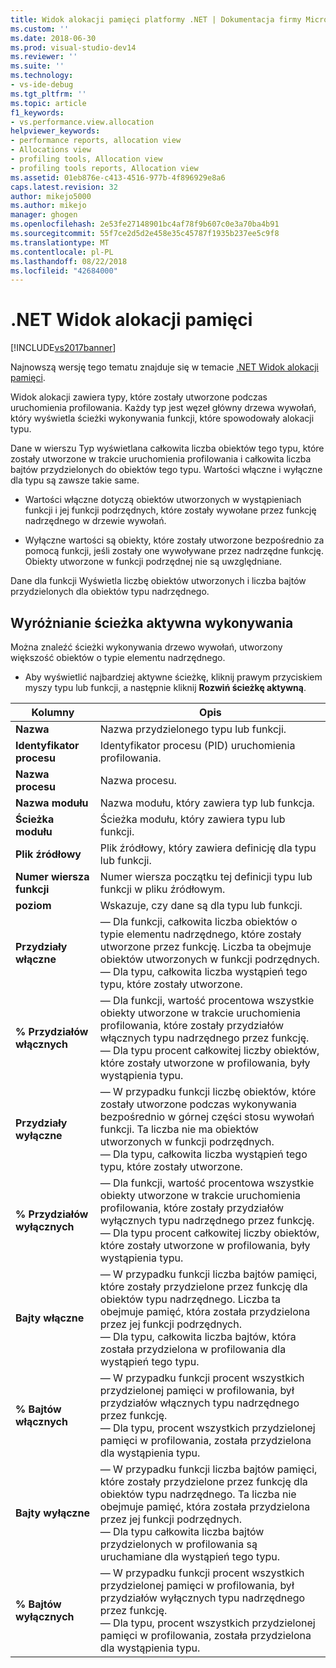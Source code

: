 ```yaml
---
title: Widok alokacji pamięci platformy .NET | Dokumentacja firmy Microsoft
ms.custom: ''
ms.date: 2018-06-30
ms.prod: visual-studio-dev14
ms.reviewer: ''
ms.suite: ''
ms.technology:
- vs-ide-debug
ms.tgt_pltfrm: ''
ms.topic: article
f1_keywords:
- vs.performance.view.allocation
helpviewer_keywords:
- performance reports, allocation view
- Allocations view
- profiling tools, Allocation view
- profiling tools reports, Allocation view
ms.assetid: 01eb876e-c413-4516-977b-4f896929e8a6
caps.latest.revision: 32
author: mikejo5000
ms.author: mikejo
manager: ghogen
ms.openlocfilehash: 2e53fe27148901bc4af78f9b607c0e3a70ba4b91
ms.sourcegitcommit: 55f7ce2d5d2e458e35c45787f1935b237ee5c9f8
ms.translationtype: MT
ms.contentlocale: pl-PL
ms.lasthandoff: 08/22/2018
ms.locfileid: "42684000"
---
```

# <a name="net-memory-allocations-view"></a>.NET Widok alokacji pamięci
[!INCLUDE[vs2017banner](../includes/vs2017banner.md)]

Najnowszą wersję tego tematu znajduje się w temacie [.NET Widok alokacji pamięci](https://docs.microsoft.com/visualstudio/profiling/dotnet-memory-allocations-view).  
  
Widok alokacji zawiera typy, które zostały utworzone podczas uruchomienia profilowania. Każdy typ jest węzeł główny drzewa wywołań, który wyświetla ścieżki wykonywania funkcji, które spowodowały alokacji typu.  
  
 Dane w wierszu Typ wyświetlana całkowita liczba obiektów tego typu, które zostały utworzone w trakcie uruchomienia profilowania i całkowita liczba bajtów przydzielonych do obiektów tego typu. Wartości włączne i wyłączne dla typu są zawsze takie same.  
  
-   Wartości włączne dotyczą obiektów utworzonych w wystąpieniach funkcji i jej funkcji podrzędnych, które zostały wywołane przez funkcję nadrzędnego w drzewie wywołań.  
  
-   Wyłączne wartości są obiekty, które zostały utworzone bezpośrednio za pomocą funkcji, jeśli zostały one wywoływane przez nadrzędne funkcję. Obiekty utworzone w funkcji podrzędnej nie są uwzględniane.  
  
 Dane dla funkcji Wyświetla liczbę obiektów utworzonych i liczba bajtów przydzielonych dla obiektów typu nadrzędnego.  
  
## <a name="highlighting-the-execution-hot-path"></a>Wyróżnianie ścieżka aktywna wykonywania  
 Można znaleźć ścieżki wykonywania drzewo wywołań, utworzony większość obiektów o typie elementu nadrzędnego.  
  
-   Aby wyświetlić najbardziej aktywne ścieżkę, kliknij prawym przyciskiem myszy typu lub funkcji, a następnie kliknij **Rozwiń ścieżkę aktywną**.  
  
|Kolumny|Opis|  
|------------|-----------------|  
|**Nazwa**|Nazwa przydzielonego typu lub funkcji.|  
|**Identyfikator procesu**|Identyfikator procesu (PID) uruchomienia profilowania.|  
|**Nazwa procesu**|Nazwa procesu.|  
|**Nazwa modułu**|Nazwa modułu, który zawiera typ lub funkcja.|  
|**Ścieżka modułu**|Ścieżka modułu, który zawiera typu lub funkcji.|  
|**Plik źródłowy**|Plik źródłowy, który zawiera definicję dla typu lub funkcji.|  
|**Numer wiersza funkcji**|Numer wiersza początku tej definicji typu lub funkcji w pliku źródłowym.|  
|**poziom**|Wskazuje, czy dane są dla typu lub funkcji.|  
|**Przydziały włączne**|— Dla funkcji, całkowita liczba obiektów o typie elementu nadrzędnego, które zostały utworzone przez funkcję. Liczba ta obejmuje obiektów utworzonych w funkcji podrzędnych.<br />— Dla typu, całkowita liczba wystąpień tego typu, które zostały utworzone.|  
|**% Przydziałów włącznych**|— Dla funkcji, wartość procentowa wszystkie obiekty utworzone w trakcie uruchomienia profilowania, które zostały przydziałów włącznych typu nadrzędnego przez funkcję.<br />— Dla typu procent całkowitej liczby obiektów, które zostały utworzone w profilowania, były wystąpienia typu.|  
|**Przydziały wyłączne**|— W przypadku funkcji liczbę obiektów, które zostały utworzone podczas wykonywania bezpośrednio w górnej części stosu wywołań funkcji. Ta liczba nie ma obiektów utworzonych w funkcji podrzędnych.<br />— Dla typu, całkowita liczba wystąpień tego typu, które zostały utworzone.|  
|**% Przydziałów wyłącznych**|— Dla funkcji, wartość procentowa wszystkie obiekty utworzone w trakcie uruchomienia profilowania, które zostały przydziałów wyłącznych typu nadrzędnego przez funkcję.<br />— Dla typu procent całkowitej liczby obiektów, które zostały utworzone w profilowania, były wystąpienia typu.|  
|**Bajty włączne**|— W przypadku funkcji liczba bajtów pamięci, które zostały przydzielone przez funkcję dla obiektów typu nadrzędnego. Liczba ta obejmuje pamięć, która została przydzielona przez jej funkcji podrzędnych.<br />— Dla typu, całkowita liczba bajtów, która została przydzielona w profilowania dla wystąpień tego typu.|  
|**% Bajtów włącznych**|— W przypadku funkcji procent wszystkich przydzielonej pamięci w profilowania, był przydziałów włącznych typu nadrzędnego przez funkcję.<br />— Dla typu, procent wszystkich przydzielonej pamięci w profilowania, została przydzielona dla wystąpienia typu.|  
|**Bajty wyłączne**|— W przypadku funkcji liczba bajtów pamięci, które zostały przydzielone przez funkcję dla obiektów typu nadrzędnego. Ta liczba nie obejmuje pamięć, która została przydzielona przez jej funkcji podrzędnych.<br />— Dla typu całkowita liczba bajtów przydzielonych w profilowania są uruchamiane dla wystąpień tego typu.|  
|**% Bajtów wyłącznych**|— W przypadku funkcji procent wszystkich przydzielonej pamięci w profilowania, był przydziałów wyłącznych typu nadrzędnego przez funkcję.<br />— Dla typu, procent wszystkich przydzielonej pamięci w profilowania, została przydzielona dla wystąpienia typu.|




